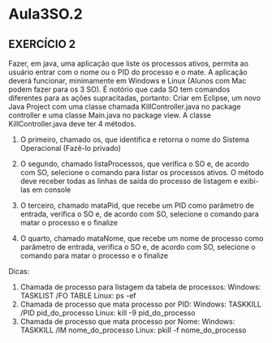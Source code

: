 # Aula3SO.2
## EXERCÍCIO 2

Fazer, em java, uma aplicação que liste os processos ativos, permita ao usuário entrar com o nome ou o PID do processo e o mate.
A aplicação deverá funcionar, minimamente em Windows e Linux (Alunos com Mac podem fazer para os 3 SO).
É notório que cada SO tem comandos diferentes para as ações supracitadas, portanto:
Criar em Eclipse, um novo Java Project com uma classe chamada KillController.java no package controller e uma classe Main.java no package view.
A classe KillController.java deve ter 4 métodos.

1) O primeiro, chamado os, que identifica e retorna o nome do Sistema Operacional (Fazê-lo privado)

2) O segundo, chamado listaProcessos, que verifica o SO e, de acordo com SO, selecione o comando para listar os processos ativos.
O método deve receber todas as linhas de saída do processo de listagem e exibi-las em console

3) O terceiro, chamado mataPid, que recebe um PID como parâmetro de entrada, verifica o SO e, de acordo com SO, selecione o comando para matar o processo e o finalize

4) O quarto, chamado mataNome, que recebe um nome de processo como parâmetro de entrada, verifica o SO e, de acordo com SO, selecione o comando para matar o processo e o finalize


Dicas:
1) Chamada de processo para listagem da tabela de processos:
Windows: TASKLIST /FO TABLE
Linux: ps -ef
2) Chamada de processo que mata processo por PID:
Windows: TASKKILL /PID pid_do_processo
Linux: kill -9 pid_do_processo
3) Chamada de processo que mata processo por Nome:
Windows: TASKKILL /IM nome_do_processo
Linux: pkill -f nome_do_processo
